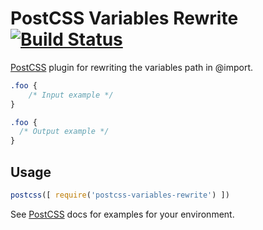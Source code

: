 # PostCSS Variables Rewrite [![Build Status][ci-img]][ci]

[PostCSS] plugin for rewriting the variables path in @import.

[PostCSS]: https://github.com/postcss/postcss
[ci-img]:  https://travis-ci.org/radojesrb/postcss-variables-rewrite.svg
[ci]:      https://travis-ci.org/radojesrb/postcss-variables-rewrite

```css
.foo {
    /* Input example */
}
```

```css
.foo {
  /* Output example */
}
```

## Usage

```js
postcss([ require('postcss-variables-rewrite') ])
```

See [PostCSS] docs for examples for your environment.
